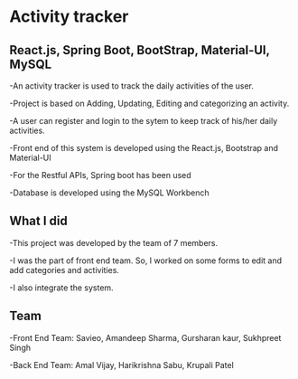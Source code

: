 # Activity tracker

## React.js, Spring Boot, BootStrap, Material-UI, MySQL

-An activity tracker is used to track the daily activities of the user.

-Project is based on Adding, Updating, Editing and categorizing an activity.

-A user can register and login to the sytem to keep track of his/her daily activities.

-Front end of this system is developed using the React.js, Bootstrap and Material-UI

-For the Restful APIs, Spring boot has been used

-Database is developed using the MySQL Workbench

## What I did
-This project was developed by the team of 7 members.

-I was the part of front end team. So, I worked on some forms to edit and add categories and activities.

-I also integrate the system.

## Team
-Front End Team: Savieo, Amandeep Sharma, Gursharan kaur, Sukhpreet Singh

-Back End Team: Amal Vijay, Harikrishna Sabu, Krupali Patel

